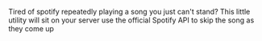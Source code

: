 Tired of spotify repeatedly playing a song you just can't stand? This little utility will sit on your server use the official Spotify API to skip the song as they come up
